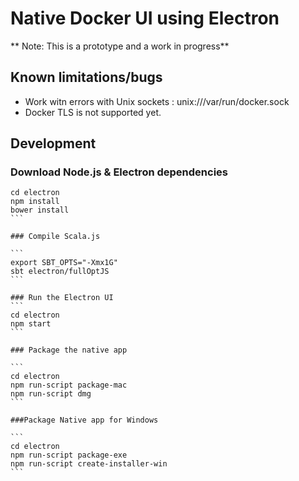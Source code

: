 # Native Docker UI using Electron

** Note: This is a prototype and a work in progress**

## Known limitations/bugs

- Work witn errors with Unix sockets : unix:///var/run/docker.sock
- Docker TLS is not supported yet.


## Development

### Download Node.js & Electron dependencies
````
cd electron
npm install
bower install
```

### Compile Scala.js

```
export SBT_OPTS="-Xmx1G"
sbt electron/fullOptJS
```

### Run the Electron UI
```
cd electron
npm start
```

### Package the native app

```
cd electron
npm run-script package-mac
npm run-script dmg
```

###Package Native app for Windows

```
cd electron
npm run-script package-exe
npm run-script create-installer-win
```